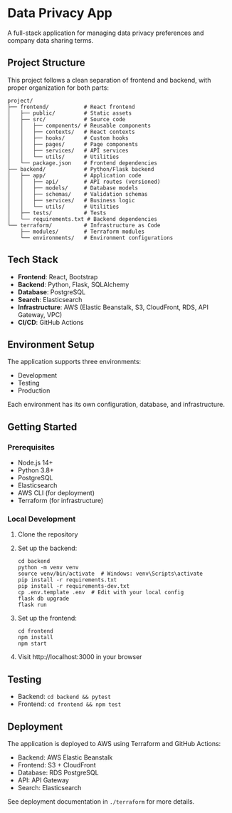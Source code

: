 # Data Privacy App

A full-stack application for managing data privacy preferences and company data sharing terms.

## Project Structure

This project follows a clean separation of frontend and backend, with proper organization for both parts:

```
project/
├── frontend/           # React frontend
│   ├── public/         # Static assets
│   ├── src/            # Source code
│   │   ├── components/ # Reusable components
│   │   ├── contexts/   # React contexts
│   │   ├── hooks/      # Custom hooks
│   │   ├── pages/      # Page components
│   │   ├── services/   # API services
│   │   └── utils/      # Utilities
│   └── package.json    # Frontend dependencies
├── backend/            # Python/Flask backend
│   ├── app/            # Application code
│   │   ├── api/        # API routes (versioned)
│   │   ├── models/     # Database models
│   │   ├── schemas/    # Validation schemas
│   │   ├── services/   # Business logic
│   │   └── utils/      # Utilities
│   ├── tests/          # Tests
│   └── requirements.txt # Backend dependencies
└── terraform/          # Infrastructure as Code
    ├── modules/        # Terraform modules
    └── environments/   # Environment configurations
```

## Tech Stack

- **Frontend**: React, Bootstrap
- **Backend**: Python, Flask, SQLAlchemy
- **Database**: PostgreSQL
- **Search**: Elasticsearch
- **Infrastructure**: AWS (Elastic Beanstalk, S3, CloudFront, RDS, API Gateway, VPC)
- **CI/CD**: GitHub Actions

## Environment Setup

The application supports three environments:
- Development
- Testing 
- Production

Each environment has its own configuration, database, and infrastructure.

## Getting Started

### Prerequisites
- Node.js 14+
- Python 3.8+
- PostgreSQL
- Elasticsearch
- AWS CLI (for deployment)
- Terraform (for infrastructure)

### Local Development

1. Clone the repository
2. Set up the backend:
   ```
   cd backend
   python -m venv venv
   source venv/bin/activate  # Windows: venv\Scripts\activate
   pip install -r requirements.txt
   pip install -r requirements-dev.txt
   cp .env.template .env  # Edit with your local config
   flask db upgrade
   flask run
   ```

3. Set up the frontend:
   ```
   cd frontend
   npm install
   npm start
   ```

4. Visit http://localhost:3000 in your browser

## Testing

- Backend: `cd backend && pytest`
- Frontend: `cd frontend && npm test`

## Deployment

The application is deployed to AWS using Terraform and GitHub Actions:

- Backend: AWS Elastic Beanstalk
- Frontend: S3 + CloudFront
- Database: RDS PostgreSQL
- API: API Gateway
- Search: Elasticsearch

See deployment documentation in `./terraform` for more details. 
